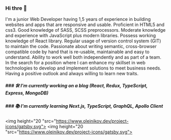   ### Hi thre 👋
  
  I'm a junior Web Developer having 1,5 years of experience in building websites and apps that are responsive and usable. Proficient in HTML5 and css3. Good knowledge of SASS, SCSS preprocessors. Moderate knowledge and experience with JavaScript plus modern libraries. Possess working knowledge of React library. 
  Regular usage of version control system (GIT) to maintain the code. Passionate about writing semantic, cross-browser compatible code by hand that is re-usable, maintainable and easy to understand. Ability to work well both independently and as part of a team. 
  In the search for a position where I can enhance my skillset in web technologies to develop and implement solutions to meet business needs. Having a positive outlook and always willing to learn new traits.
  
##### ### 🛠 I'm currently working on a blog (React, Redux, TypeScript, Express, MongoDB)
##### ### 📚 I'm currently learning Next.js, TypeScript, GraphQL, Apollo Client
  
<img height="20 "src="https://www.oleinikov.dev/project-icons/gatsby.svg">
<img height="20 "src="https://www.oleinikov.dev/project-icons/gatsby.svg">

